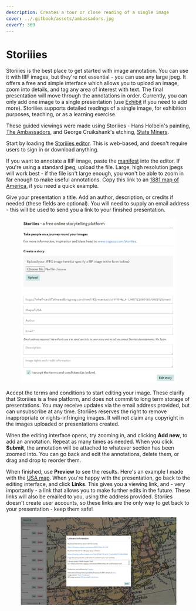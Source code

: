 ```yaml
---
description: Creates a tour or close reading of a single image
cover: ../.gitbook/assets/ambassadors.jpg
coverY: 369
---
```


# Storiiies

Storiiies is the best place to get started with image annotation. You can use it with IIIF images, but they're not essential - you can use any large jpeg. It offers a free and simple interface which allows you to upload an image, zoom into details, and tag any area of interest with text. The final presentation will move through the annotations in order. Currently, you can only add one image to a single presentation (use [Exhibit](exhibit.md) if you need to add more). Storiiies supports detailed readings of a single image, for exhibition purposes, teaching, or as a learning exercise.

These guided viewings were made using Storiiies - Hans Holbein's painting, [The Ambassadors](https://storiiies.cogapp.com/viewer?manifest=https://storiiies.cogapp.com/holbein/manifest.json), and George Cruikshank's etching, [State Miners](https://sharc.kcl.ac.uk/exhibition/section-two-acting-royal/a-mad-king-king-lear/state-miners-1).

Start by loading the [Storiiies editor](https://storiiies-editor.cogapp.com/). This is web-based, and doesn't require users to sign in or download anything.

If you want to annotate a IIIF image, paste the [manifest](../what-is-iiif/finding-iiif-images.md) into the editor. If you're using a standard jpeg, upload the file. Large, high resolution jpegs will work best - if the file isn't large enough, you won't be able to zoom in far enough to make useful annotations. Copy this link to an [1881 map of America](https://whelf-cardiff.alma.exlibrisgroup.com/view/iiif/presentation/44WHELF\_CAR/12208043070002420/manifest), if you need a quick example.

Give your presentation a title. Add an author, description, or credits if needed (these fields are optional). You will need to supply an email address - this will be used to send you a link to your finished presentation.

<figure><img src="../.gitbook/assets/storiiies.jpg" alt=""><figcaption></figcaption></figure>

Accept the terms and conditions to start editing your image. These clarify that Storiiies is a free platform, and does not commit to long term storage of presentations. You may receive updates via the email address provided, but can unsubscribe at any time. Storiiies reserves the right to remove inappropriate or rights-infringing images. It will not claim any copyright in the images uploaded or presentations created.

When the editing interface opens, try zooming in, and clicking **Add new**, to add an annotation. Repeat as many times as needed. When you click **Submit**, the annotation will be attached to whatever section has been zoomed into. You can go back and edit the annotations, delete them, or drag and drop to reorder them.&#x20;

When finished, use **Preview** to see the results. Here's an example I made with the [USA map](https://storiiies.cogapp.com/viewer/8f487/Map-of-USA). When you're happy with the presentation, go back to the editing interface, and click **Links**. This gives you a viewing link, and - very importantly - a link that allows you to make further edits in the future. These links will also be emailed to you, using the address provided. Storiies doesn't create user accounts, so these links are the only way to get back to your presentation - keep them safe!

<figure><img src="../.gitbook/assets/storiiieslinks.jpg" alt=""><figcaption></figcaption></figure>

